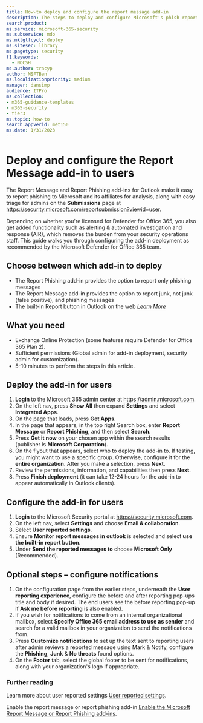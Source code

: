 ```yaml
---
title: How-to deploy and configure the report message add-in
description: The steps to deploy and configure Microsoft's phish reporting add-ins aimed at security administrators.
search.product:
ms.service: microsoft-365-security
ms.subservice: mdo
ms.mktglfcycl: deploy
ms.sitesec: library
ms.pagetype: security
f1.keywords:
  - NOCSH
ms.author: tracyp
author: MSFTBen
ms.localizationpriority: medium
manager: dansimp
audience: ITPro
ms.collection:
- m365-guidance-templates
- m365-security
- tier3
ms.topic: how-to
search.appverid: met150
ms.date: 1/31/2023
---
```


# Deploy and configure the Report Message add-in to users

The Report Message and Report Phishing add-ins for Outlook make it easy to report phishing to Microsoft and its affiliates for analysis, along with easy triage for admins on the **Submissions** page at <https://security.microsoft.com/reportsubmission?viewid=user>.

Depending on whether you're licensed for Defender for Office 365, you also get added functionality such as alerting & automated investigation and response (AIR), which removes the burden from your security operations staff. This guide walks you through configuring the add-in deployment as recommended by the Microsoft Defender for Office 365 team.

## Choose between which add-in to deploy

- The Report Phishing add-in provides the option to report only phishing messages
- The Report Message add-in provides the option to report junk, not junk (false positive), and phishing messages
- The built-in Report button in Outlook on the web *[Learn More](../submissions-outlook-report-messages.md)*

## What you need

- Exchange Online Protection (some features require Defender for Office 365 Plan 2).
- Sufficient permissions (Global admin for add-in deployment, security admin for customization).
- 5-10 minutes to perform the steps in this article.

## Deploy the add-in for users

1. **Login** to the Microsoft 365 admin center at <https://admin.microsoft.com>.
1. On the left nav, press **Show All** then expand **Settings** and select **Integrated Apps**.
1. On the page that loads, press **Get Apps**.
1. In the page that appears, in the top right Search box, enter **Report Message** or **Report Phishing**, and then select **Search**.
1. Press **Get it now** on your chosen app within the search results (publisher is **Microsoft Corporation**).
1. On the flyout that appears, select who to deploy the add-in to. If testing, you might want to use a specific group. Otherwise, configure it for the **entire organization**. After you make a selection, press **Next**.
1. Review the permissions, information, and capabilities then press **Next**.
1. Press **Finish deployment** (it can take 12-24 hours for the add-in to appear automatically in Outlook clients).

## Configure the add-in for users

1. **Login** to the Microsoft Security portal at <https://security.microsoft.com>.
2. On the left nav, select **Settings** and choose **Email & collaboration**.
3. Select **User reported settings**.
4. Ensure **Monitor report messages in outlook** is selected and select **use the built-in report button**.
5. Under **Send the reported messages to** choose **Microsoft Only** (Recommended).

## Optional steps – configure notifications

1. On the configuration page from the earlier steps, underneath the **User reporting experience**, configure the before and after reporting pop-ups title and body if desired. The end users see the before reporting pop-up if **Ask me before reporting** is also enabled.
2. If you wish for notifications to come from an internal organizational mailbox, select **Specify Office 365 email address to use as sender** and search for a valid mailbox in your organization to send the notifications from.
3. Press **Customize notifications** to set up the text sent to reporting users after admin reviews a reported message using Mark & Notify, configure the **Phishing**, **Junk** & **No threats** found options.
4. On the **Footer** tab, select the global footer to be sent for notifications, along with your organization's logo if appropriate.

### Further reading

Learn more about user reported settings [User reported settings](../submissions-user-reported-messages-custom-mailbox.md).

Enable the report message or report phishing add-in [Enable the Microsoft Report Message or Report Phishing add-ins](../submissions-users-report-message-add-in-configure.md).
